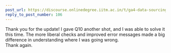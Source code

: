 ```yaml
---
post_url: https://discourse.onlinedegree.iitm.ac.in/t/ga4-data-sourcing-discussion-thread-tds-jan-2025/165959/122
reply_to_post_number: 106
---
```

Thank you for the update! I gave Q10 another shot, and I was able to solve it this time. The more liberal checks and improved error messages made a big difference in understanding where I was going wrong.  
Thank again.